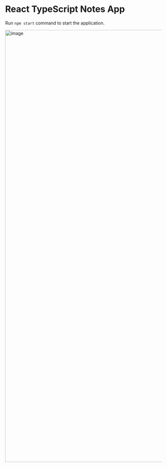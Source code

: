 # React TypeScript Notes App

Run `npm start` command to start the application.

<img width="1387" alt="image" src="https://user-images.githubusercontent.com/48696735/210863564-b388dd07-2cec-45ff-9bcc-5366ab4d67e0.png">
